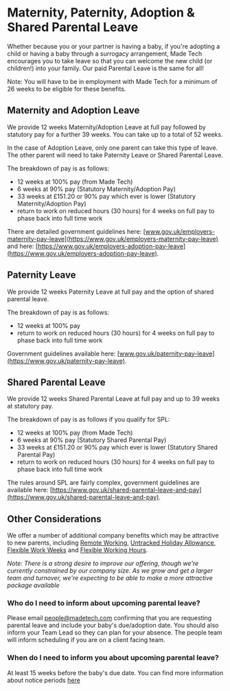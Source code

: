 # Maternity, Paternity, Adoption & Shared Parental Leave

Whether because you or your partner is having a baby, if you're adopting a child or having a baby through a surrogacy arrangement, Made Tech encourages you to take leave so that you can welcome the new child (or children!) into your family.
Our paid Parental Leave is the same for all!

Note: You will have to be in employment with Made Tech for a minimum of 26 weeks to be eligible for these benefits.

## Maternity and Adoption Leave

We provide 12 weeks Maternity/Adoption Leave at full pay followed by statutory pay for a further 39 weeks. You can take up to a total of 52 weeks.

In the case of Adoption Leave, only one parent can take this type of leave. The other parent will need to take Paternity Leave or Shared Parental Leave.

The breakdown of pay is as follows:

- 12 weeks at 100% pay (from Made Tech)
- 6 weeks at 90% pay (Statutory Maternity/Adoption Pay)
- 33 weeks at £151.20 or 90% pay which ever is lower (Statutory Maternity/Adoption Pay)
- return to work on reduced hours (30 hours) for 4 weeks on full pay to phase back into full time work

There are detailed government guidelines here: [www.gov.uk/employers-maternity-pay-leave](https://www.gov.uk/employers-maternity-pay-leave) and here: [https://www.gov.uk/employers-adoption-pay-leave](https://www.gov.uk/employers-adoption-pay-leave).

## Paternity Leave

We provide 12 weeks Paternity Leave at full pay and the option of shared parental leave.

The breakdown of pay is as follows:

- 12 weeks at 100% pay
- return to work on reduced hours (30 hours) for 4 weeks on full pay to phase back into full time work

Government guidelines available here: [www.gov.uk/paternity-pay-leave](https://www.gov.uk/paternity-pay-leave).

## Shared Parental Leave

We provide 12 weeks Shared Parental Leave at full pay and up to 39 weeks at statutory pay.

The breakdown of pay is as follows if you qualify for SPL:

- 12 weeks at 100% pay (from Made Tech)
- 6 weeks at 90% pay (Statutory Shared Parental Pay)
- 33 weeks at £151.20 or 90% pay which ever is lower (Statutory Shared Parental Pay)
- return to work on reduced hours (30 hours) for 4 weeks on full pay to phase back into full time work

The rules around SPL are fairly complex, government guidelines are available here: [https://www.gov.uk/shared-parental-leave-and-pay](https://www.gov.uk/shared-parental-leave-and-pay).

## Other Considerations

We offer a number of additional company benefits which may be attractive to new parents, including [Remote Working](../../benefits/remote_working.md), [Untracked Holiday Allowance](../../benefits/flexible_holiday.md), [Flexible Work Weeks](../../benefits/flexible_working.md) and [Flexible Working Hours](../../benefits/working_hours.md).

_Note: There is a strong desire to improve our offering, though we're currently constrained by our company size. As we grow and get a larger team and turnover, we're expecting to be able to make a more attractive package available_

### Who do I need to inform about upcoming parental leave?

Please email people@madetech.com confirming that you are requesting parental leave and include your baby's due/adoption date.
You should also inform your Team Lead so they can plan for your absence.
The people team will inform scheduling if you are on a client facing team.

### When do I need to inform you about upcoming parental leave?

At least 15 weeks before the baby's due date. You can find more information about notice periods [here](https://www.gov.uk/employers-maternity-pay-leave/notice-period)
